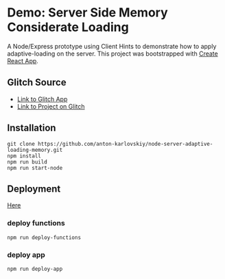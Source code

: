 
# Demo: Server Side Memory Considerate Loading
A Node/Express prototype using Client Hints to demonstrate how to apply adaptive-loading on the server.
This project was bootstrapped with [Create React App](https://github.com/facebook/create-react-app).

## Glitch Source
* [Link to Glitch App](https://anton-karlovskiy-node-server-adaptive-loading-memory.glitch.me/)
* [Link to Project on Glitch](https://glitch.com/~node-server-adaptive-loading-memory/)

## Installation
```
git clone https://github.com/anton-karlovskiy/node-server-adaptive-loading-memory.git
npm install
npm run build
npm run start-node
```

## Deployment
[Here](https://server-adaptive-loading-memory.firebaseapp.com/)

### deploy functions
```
npm run deploy-functions
```

### deploy app
```
npm run deploy-app
```
